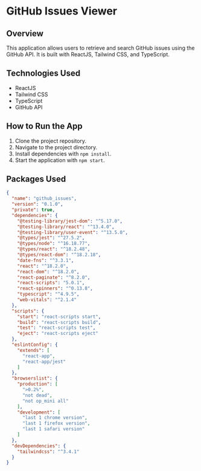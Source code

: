 # GitHub Issues Viewer

## Overview
This application allows users to retrieve and search GitHub issues using the GitHub API. It is built with ReactJS, Tailwind CSS, and TypeScript.

## Technologies Used
- ReactJS
- Tailwind CSS
- TypeScript
- GitHub API

## How to Run the App
1. Clone the project repository.
2. Navigate to the project directory.
3. Install dependencies with `npm install`.
4. Start the application with `npm start`.

## Packages Used

```json
{
  "name": "github_issues",
  "version": "0.1.0",
  "private": true,
  "dependencies": {
    "@testing-library/jest-dom": "^5.17.0",
    "@testing-library/react": "^13.4.0",
    "@testing-library/user-event": "^13.5.0",
    "@types/jest": "^27.5.2",
    "@types/node": "^16.18.77",
    "@types/react": "^18.2.48",
    "@types/react-dom": "^18.2.18",
    "date-fns": "^3.3.1",
    "react": "^18.2.0",
    "react-dom": "^18.2.0",
    "react-paginate": "^8.2.0",
    "react-scripts": "5.0.1",
    "react-spinners": "^0.13.8",
    "typescript": "^4.9.5",
    "web-vitals": "^2.1.4"
  },
  "scripts": {
    "start": "react-scripts start",
    "build": "react-scripts build",
    "test": "react-scripts test",
    "eject": "react-scripts eject"
  },
  "eslintConfig": {
    "extends": [
      "react-app",
      "react-app/jest"
    ]
  },
  "browserslist": {
    "production": [
      ">0.2%",
      "not dead",
      "not op_mini all"
    ],
    "development": [
      "last 1 chrome version",
      "last 1 firefox version",
      "last 1 safari version"
    ]
  },
  "devDependencies": {
    "tailwindcss": "^3.4.1"
  }
}
